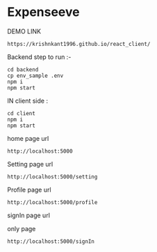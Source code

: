# Expenseeve

DEMO  LINK 

    https://krishnkant1996.github.io/react_client/

Backend 
step to run :-

    cd backend
    cp env_sample .env 
    npm i
    npm start

IN client side : 

    cd client
    npm i
    npm start

home page url 

    http://localhost:5000
Setting page url

    http://localhost:5000/setting
Profile page url

    http://localhost:5000/profile

signIn page url

only page

    http://localhost:5000/signIn
